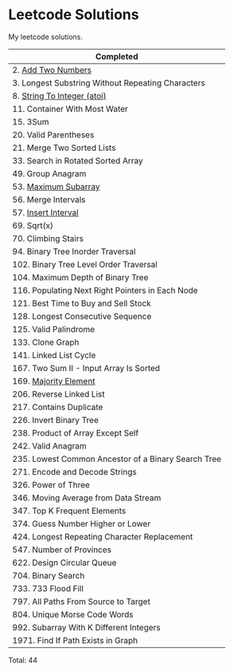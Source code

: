 # Leetcode Solutions

My leetcode solutions.

| Completed                                                                                      |
| ---------------------------------------------------------------------------------------------- |
| 2. [Add Two Numbers](https://leetcode.com/problems/add-two-numbers/description/)               |
| 3. Longest Substring Without Repeating Characters                                              |
| 8. [String To Integer (atoi)](https://leetcode.com/problems/string-to-integer-atoi/solutions/) |
| 11. Container With Most Water                                                                  |
| 15. 3Sum                                                                                       |
| 20. Valid Parentheses                                                                          |
| 21. Merge Two Sorted Lists                                                                     |
| 33. Search in Rotated Sorted Array                                                             |
| 49. Group Anagram                                                                              |
| 53. [Maximum Subarray](https://leetcode.com/problems/maximum-subarray/description/)            |
| 56. Merge Intervals                                                                            |
| 57. [Insert Interval](https://leetcode.com/problems/insert-interval/)                          |
| 69. Sqrt(x)                                                                                    |
| 70. Climbing Stairs                                                                            |
| 94. Binary Tree Inorder Traversal                                                              |
| 102. Binary Tree Level Order Traversal                                                         |
| 104. Maximum Depth of Binary Tree                                                              |
| 116. Populating Next Right Pointers in Each Node                                               |
| 121. Best Time to Buy and Sell Stock                                                           |
| 128. Longest Consecutive Sequence                                                              |
| 125. Valid Palindrome                                                                          |
| 133. Clone Graph                                                                               |
| 141. Linked List Cycle                                                                         |
| 167. Two Sum II - Input Array Is Sorted                                                        |
| 169. [Majority Element](https://leetcode.com/problems/majority-element/description/)           |
| 206. Reverse Linked List                                                                       |
| 217. Contains Duplicate                                                                        |
| 226. Invert Binary Tree                                                                        |
| 238. Product of Array Except Self                                                              |
| 242. Valid Anagram                                                                             |
| 235. Lowest Common Ancestor of a Binary Search Tree                                            |
| 271. Encode and Decode Strings                                                                 |
| 326. Power of Three                                                                            |
| 346. Moving Average from Data Stream                                                           |
| 347. Top K Frequent Elements                                                                   |
| 374. Guess Number Higher or Lower                                                              |
| 424. Longest Repeating Character Replacement                                                   |
| 547. Number of Provinces                                                                       |
| 622. Design Circular Queue                                                                     |
| 704. Binary Search                                                                             |
| 733. 733 Flood Fill                                                                            |
| 797. All Paths From Source to Target                                                           |
| 804. Unique Morse Code Words                                                                   |
| 992. Subarray With K Different Integers                                                        |
| 1971. Find If Path Exists in Graph                                                             |

Total: 44
